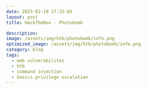 ```yaml
---
date: 2023-02-10 17:32:03
layout: post
title: HackTheBox - Photobomb

description: 
image: /assets/img/htb/photobomb/info.png
optimized_image: /assets/img/htb/photobomb/info.png
category: blog
tags:
  - web vulnerabilites
  - htb
  - command injection
  - basics privilege escalation
---
```

